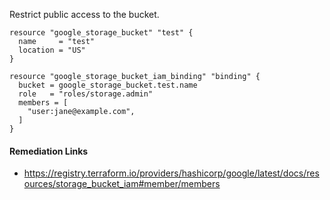 
Restrict public access to the bucket.

```hcl
resource "google_storage_bucket" "test" {
  name     = "test"
  location = "US"
}

resource "google_storage_bucket_iam_binding" "binding" {
  bucket = google_storage_bucket.test.name
  role   = "roles/storage.admin"
  members = [
    "user:jane@example.com",
  ]
}
```

#### Remediation Links
 - https://registry.terraform.io/providers/hashicorp/google/latest/docs/resources/storage_bucket_iam#member/members

